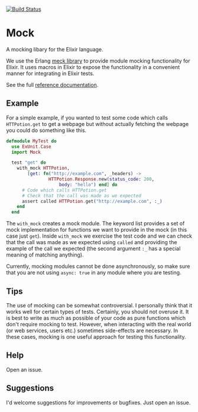 [![Build Status](https://travis-ci.org/jjh42/meckex.png?branch=master)](https://travis-ci.org/jjh42/meckex)

# Mock
A mocking libary for the Elixir language.

We use the Erlang  [meck library](https://github.com/eproxus/meck) to provide module
mocking functionality for Elixir. It uses macros in Elixir to expose
the functionality in a convenient manner for integrating in Elixir tests.

See the full [reference documentation](http://jjh42.github.io/mock).

## Example

For a simple example, if you wanted to test some code which calls
`HTTPotion.get` to get a webpage but without actually fetching the
webpage you could do something like this.

```` elixir
defmodule MyTest do
  use ExUnit.Case
  import Mock

  test "get" do
    with_mock HTTPotion,
        [get: fn("http://example.com", _headers) ->
                HTTPotion.Response.new(status_code: 200,
                    body: "hello") end] do
      # Code which calls HTTPotion.get
	  # Check that the call was made as we expected
      assert called HTTPotion.get("http://example.com", :_)
    end
  end
````

The `with_mock` creates a mock module. The keyword list provides a set
of mock implementation for functions we want to provide in the mock (in
this case just `get`). Inside `with_mock` we exercise the test code
and we can check that the call was made as we expected using `called` and
providing the example of the call we expected (the second argument `:_` has a 
special meaning of matching anything).

Currently, mocking modules cannot be done asynchronously, so make sure that you
are not using `async: true` in any module where you are testing.

## Tips

The use of mocking can be somewhat controversial. I personally think that it works
well for certain types of tests. Certainly, you should not overuse it. It is
best to write as much as possible of your code as pure functions which don't
require mocking to test. However, when interacting with the real world (or web services,
users etc.) sometimes side-effects are necessary. In these cases, mocking is one
useful approach for testing this functionality.

## Help

Open an issue.


## Suggestions

I'd welcome suggestions for improvements or bugfixes. Just open an issue.
